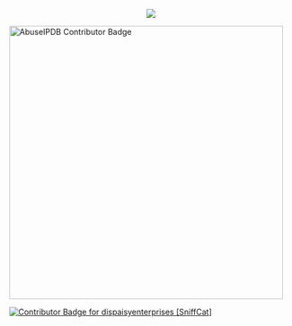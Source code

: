 <p align="center"><img src="https://lanyard.cnrad.dev/api/921732185562685492?&theme=dark&borderRadius=20px&idleMessage=Doing%20nothing%20rn%20I'm%20bored&showDisplayName=true"></a></p>


<a href="https://www.abuseipdb.com/user/232298" title="AbuseIPDB is an IP address blacklist for webmasters and sysadmins to report IP addresses engaging in abusive behavior on their networks">
  <img src="https://www.abuseipdb.com/contributor/232298.svg" alt="AbuseIPDB Contributor Badge" style="width: 487px;">
</a>


<a href="https://sniffcat.com/users/68b8b1225e1cdeff9fbe6b9b" target="_blank" rel="noopener" title="SniffCat is a fast, privacy-focused IP abuse database and threat analysis platform designed for system administrators and cybersecurity professionals."><img src="https://sniffcat.com/contributor/68b8b1225e1cdeff9fbe6b9b.svg" alt="Contributor Badge for dispaisyenterprises [SniffCat]" referrerpolicy="origin"></a>
